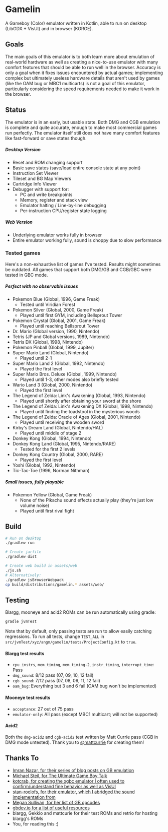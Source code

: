 # Gamelin
A Gameboy (Color) emulator written in Kotlin, able to run on desktop (LibGDX + VisUI) and in browser (KORGE).

## Goals
The main goals of this emulator is to both learn more about emulation of real-world hardware
as well as creating a nice-to-use emulator with many comfort features that should be able
to run well in the browser. Accuracy is only a goal when it fixes issues encountered
by actual games; implementing complex but ultimately useless hardware details that aren't used by games
(like the OAM bug or MBC1 multicarts) is not a goal of this emulator, particularly considering
the speed requirements needed to make it work in the browser.

## Status
The emulator is in an early, but usable state. Both DMG and CGB emulation is complete and 
quite accurate, enough to make most commercial games run perfectly.
The emulator itself still does not have many comfort features like fast-forward or save states though.

##### Desktop Version
- Reset and ROM changing support
- Basic save states (save/load entire console state at any point)
- Instruction Set Viewer
- Tileset and BG Map Viewers
- Cartridge Info Viewer
- Debugger with support for:
    - PC and write breakpoints
    - Memory, register and stack view
    - Emulator halting / Line-by-line debugging
    - Per-instruction CPU/register state logging

##### Web Version
- Underlying emulator works fully in browser
- Entire emulator working fully, sound is choppy due to slow performance

### Tested games
Here's a non-exhaustive list of games I've tested. Results might sometimes be outdated.
All games that support both DMG/GB and CGB/GBC were tested in GBC mode.

##### Perfect with no observable issues
- Pokemon Blue (Global, 1996, Game Freak)
    - Tested until Viridian Forest
- Pokemon Silver (Global, 2000, Game Freak)
    - Played until first GYM, including Bellsprout Tower
- Pokemon Crystal (Global, 2001, Game Freak)
    - Played until reaching Bellsprout Tower
- Dr. Mario (Global version, 1990, Nintendo)
- Tetris (JP and Global versions, 1989, Nintendo)
- Tetris DX (Global, 1998, Nintendo)
- Pokemon Pinball (Global, 1999, Jupiter)
- Super Mario Land (Global, Nintendo)
    - Played until 2-1
- Super Mario Land 2 (Global, 1992, Nintendo)
    - Played the first level
- Super Mario Bros. Deluxe (Global, 1999, Nintendo)
    - Played until 1-3, other modes also briefly tested
- Wario Land 3 (Global, 2000, Nintendo)
    - Played the first level
- The Legend of Zelda: Link's Awakening (Global, 1993, Nintendo)
    - Played until shortly after obtaining your sword at the shore
- The Legend of Zelda: Link's Awakening DX (Global, 1998, Nintendo)
    - Played until finding the toadstool in the mysterious woods
- The Legend of Zelda: Oracle of Ages (Global, 2001, Nintendo)
    - Played until receiving the wooden sword
- Kirby's Dream Land (Global, Nintendo/HAL)
    - Played until middle of stage 2
- Donkey Kong (Global, 1994, Nintendo)
- Donkey Kong Land (Global, 1995, Nintendo/RARE)
    - Tested for the first 2 levels
- Donkey Kong Country (Global, 2000, RARE)
    - Played the first level
- Yoshi (Global, 1992, Nintendo)
- Tic-Tac-Toe (1996, Norman Nithman)

##### Small issues, fully playable
- Pokemon Yellow (Global, Game Freak)
    - None of the Pikachu sound effects actually play (they're just low volume noise)
    - Played until first rival fight

## Build
``` bash
# Run on desktop
./gradlew run

# Create jarfile
./gradlew dist

# Create web build in assets/web
./js.sh
# Alternatively:
./gradlew jsBrowserWebpack
cp build/distributions/gamelin.* assets/web/
```

## Testing
Blargg, mooneye and acid2 ROMs can be run automatically using gradle:
```bash
gradle jvmTest
```

Note that by default, only passing tests are run to allow easily catching regressions.
To run all tests, change `TEST_ALL` in `src/jvmTest/xyz/angm/gamelin/tests/ProjectConfig.kt` to `true`.

#### Blargg test results
- `cpu_instrs`, `mem_timing`, `mem_timing-2`, `instr_timing`, `interrupt_time`: Pass
- `dmg_sound`: 8/12 pass (07, 09, 10, 12 fail)
- `cgb_sound`: 7/12 pass (07, 08, 09, 11, 12 fail)
- `oam_bug`: Everything but 3 and 6 fail (OAM bug won't be implemented)

#### Mooneye test results
- `acceptance`: 27 out of 75 pass
- `emulator-only`: All pass (except MBC1 multicart; will not be supported)

#### Acid2
Both the `dmg-acid2` and `cgb-acid2` test written by Matt Currie pass (CGB in DMG mode untested).
Thank you to [@mattcurrie](https://github.com/mattcurrie) for creating them!

## Thanks To
- [Imran Nazar, for their series of blog posts on GB emulation](http://imrannazar.com/GameBoy-Emulation-in-JavaScript:-The-CPU)
- [Michael Steil, for The Ultimate Game Boy Talk](https://media.ccc.de/v/33c3-8029-the_ultimate_game_boy_talk)
- [kotcrab, for creating the xgbc emulator I often used to confirm/understand fine behavior as well as VisUI](https://github.com/kotcrab/xgbc)
- [stan-roelofs, for their emulator, which I abridged the sound implementation from](https://github.com/stan-roelofs/Kotlin-Gameboy-Emulator)
- [Megan Sullivan, for her list of GB opcodes](https://meganesulli.com/blog/game-boy-opcodes)
- [gbdev.io for a list of useful resources](https://gbdev.io)
- blargg, Gekkio and mattcurie for their test ROMs and retrio for hosting blargg's ROMs
- You, for reading this :)
